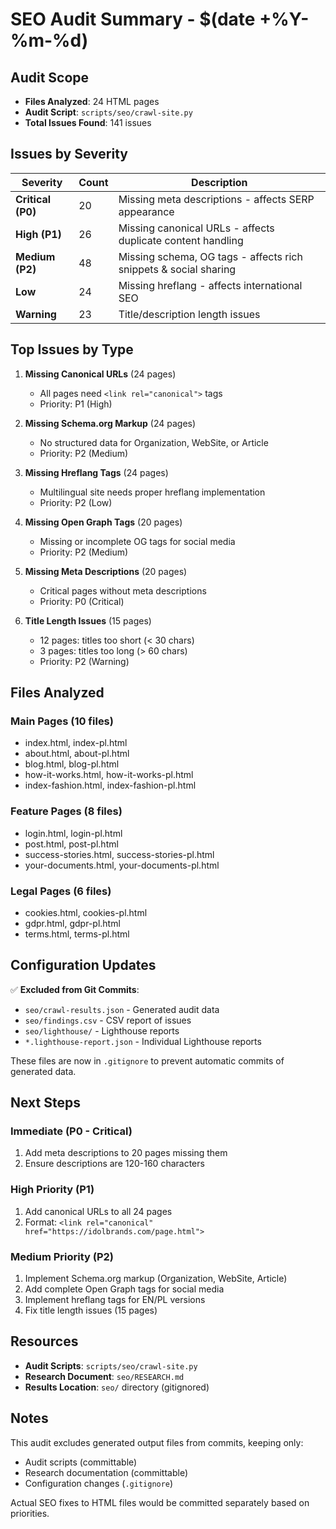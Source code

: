 # SEO Audit Summary - $(date +%Y-%m-%d)

## Audit Scope
- **Files Analyzed**: 24 HTML pages
- **Audit Script**: `scripts/seo/crawl-site.py`
- **Total Issues Found**: 141 issues

## Issues by Severity

| Severity | Count | Description |
|----------|-------|-------------|
| **Critical (P0)** | 20 | Missing meta descriptions - affects SERP appearance |
| **High (P1)** | 26 | Missing canonical URLs - affects duplicate content handling |
| **Medium (P2)** | 48 | Missing schema, OG tags - affects rich snippets & social sharing |
| **Low** | 24 | Missing hreflang - affects international SEO |
| **Warning** | 23 | Title/description length issues |

## Top Issues by Type

1. **Missing Canonical URLs** (24 pages)
   - All pages need `<link rel="canonical">` tags
   - Priority: P1 (High)

2. **Missing Schema.org Markup** (24 pages)
   - No structured data for Organization, WebSite, or Article
   - Priority: P2 (Medium)

3. **Missing Hreflang Tags** (24 pages)
   - Multilingual site needs proper hreflang implementation
   - Priority: P2 (Low)

4. **Missing Open Graph Tags** (20 pages)
   - Missing or incomplete OG tags for social media
   - Priority: P2 (Medium)

5. **Missing Meta Descriptions** (20 pages)
   - Critical pages without meta descriptions
   - Priority: P0 (Critical)

6. **Title Length Issues** (15 pages)
   - 12 pages: titles too short (< 30 chars)
   - 3 pages: titles too long (> 60 chars)
   - Priority: P2 (Warning)

## Files Analyzed

### Main Pages (10 files)
- index.html, index-pl.html
- about.html, about-pl.html
- blog.html, blog-pl.html
- how-it-works.html, how-it-works-pl.html
- index-fashion.html, index-fashion-pl.html

### Feature Pages (8 files)
- login.html, login-pl.html
- post.html, post-pl.html
- success-stories.html, success-stories-pl.html
- your-documents.html, your-documents-pl.html

### Legal Pages (6 files)
- cookies.html, cookies-pl.html
- gdpr.html, gdpr-pl.html
- terms.html, terms-pl.html

## Configuration Updates

✅ **Excluded from Git Commits**:
- `seo/crawl-results.json` - Generated audit data
- `seo/findings.csv` - CSV report of issues
- `seo/lighthouse/` - Lighthouse reports
- `*.lighthouse-report.json` - Individual Lighthouse reports

These files are now in `.gitignore` to prevent automatic commits of generated data.

## Next Steps

### Immediate (P0 - Critical)
1. Add meta descriptions to 20 pages missing them
2. Ensure descriptions are 120-160 characters

### High Priority (P1)
1. Add canonical URLs to all 24 pages
2. Format: `<link rel="canonical" href="https://idolbrands.com/page.html">`

### Medium Priority (P2)
1. Implement Schema.org markup (Organization, WebSite, Article)
2. Add complete Open Graph tags for social media
3. Implement hreflang tags for EN/PL versions
4. Fix title length issues (15 pages)

## Resources

- **Audit Scripts**: `scripts/seo/crawl-site.py`
- **Research Document**: `seo/RESEARCH.md`
- **Results Location**: `seo/` directory (gitignored)

## Notes

This audit excludes generated output files from commits, keeping only:
- Audit scripts (committable)
- Research documentation (committable)
- Configuration changes (`.gitignore`)

Actual SEO fixes to HTML files would be committed separately based on priorities.
